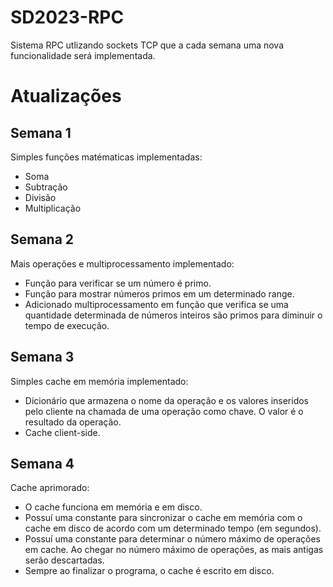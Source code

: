# SD2023-RPC

Sistema RPC utlizando sockets TCP que a cada semana uma nova funcionalidade será implementada.

# Atualizações

## Semana 1

Simples funções matématicas implementadas:

- Soma
- Subtração
- Divisão
- Multiplicação

## Semana 2

Mais operações e multiprocessamento implementado:

- Função para verificar se um número é primo.
- Função para mostrar números primos em um determinado range.
- Adicionado multiprocessamento em função que verifica se uma quantidade determinada de números inteiros são primos para diminuir o tempo de execução.

## Semana 3

Simples cache em memória implementado:

- Dicionário que armazena o nome da operação e os valores inseridos pelo cliente na chamada de uma operação como chave. O valor é o resultado da operação.
- Cache client-side.

## Semana 4

Cache aprimorado:

- O cache funciona em memória e em disco.
- Possuí uma constante para sincronizar o cache em memória com o cache em disco de acordo com um determinado tempo (em segundos).
- Possuí uma constante para determinar o número máximo de operações em cache. Ao chegar no número máximo de operações, as mais antigas serão descartadas.
- Sempre ao finalizar o programa, o cache é escrito em disco.
